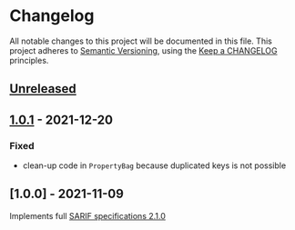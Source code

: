 <!-- markdownlint-disable MD013 -->
# Changelog

All notable changes to this project will be documented in this file.
This project adheres to [Semantic Versioning](http://semver.org/),
using the [Keep a CHANGELOG](http://keepachangelog.com) principles.

## [Unreleased]

## [1.0.1] - 2021-12-20

### Fixed

- clean-up code in `PropertyBag` because duplicated keys is not possible

## [1.0.0] - 2021-11-09

Implements full [SARIF specifications 2.1.0](https://docs.oasis-open.org/sarif/sarif/v2.1.0/sarif-v2.1.0.html)

[unreleased]: https://github.com/llaville/sarif-php-sdk/compare/1.0.1...HEAD
[1.0.1]: https://github.com/llaville/php-compat-info/compare/1.0.0...1.0.1
